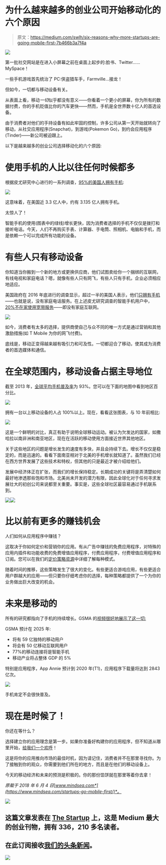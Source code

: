 # 为什么越来越多的创业公司开始移动化的六个原因

> 原文：<https://medium.com/swlh/six-reasons-why-more-startups-are-going-mobile-first-7b466b3a7f4a>

![](img/037c2ef6cbb258ba0d32f2f07fa2657e.png)

第一批社交网站是在进入小屏幕之前在桌面上起步的:脸书、Twitter……MySpace！

一些手机游戏首先统治了 PC:侠盗猎车手，Farmville…接龙！

但如今，一切都与移动设备有关。

从表面上看，移动*一切*似乎都没有意义——你看着一个更小的屏幕，你为所有的数据付费，你的手机贬值比你的汽车更快——然而，手机是全世界数十亿人的首选设备。

由于消费者对他们的手持设备有如此牢固的控制，许多公司从第一天开始就转向了移动，从社交应用程序(Snapchat)，到游戏(Pokemon Go)，到约会应用程序(Tinder)——新公司被迫跟上。

以下是越来越多的创业公司选择移动化的六个原因:

# 使用手机的人比以往任何时候都多

根据皮尤研究中心进行的一系列调查，[95%的美国人拥有手机](http://www.pewinternet.org/fact-sheet/mobile/):

![](img/441388ede6a119d3d202c847cd52e977.png)

这意味着，在美国近 3.3 亿人中，约有 3.135 亿人拥有手机。

太惊人了！

智能手机的使用(图表中的绿线)增长更快，因为消费者选择的手机不仅仅是拨打和接听电话。今天，人们不再购买手表、计算器、手电筒、照相机、电脑和手机，而是依赖一个可以完成所有功能的设备。

# 有些人只有移动设备

你知道当你搬到一个新的地方或更换供应商，他们试图卖给你一个捆绑的互联网，有线电视和家庭电话？嗯，就像有些人只有网飞，有些人只有手机，企业必须相应地适应。

美国政府在 2016 年底进行的调查显示，超过一半的美国人表示，他们[只拥有手机](https://www.cbsnews.com/news/milestone-for-cellphones-vs-landline-phones/)——也就是说，没有家庭电话服务。在上述皮尤研究调查的智能手机用户中，[20%不在家使用宽带服务](http://www.pewinternet.org/fact-sheet/mobile/)——即没有家庭互联网。

![](img/8514f54bb1e34204a87999d88f29725c.png)

如今，消费者有太多的选择，提供商使自己与众不同的唯一方式是通过营销和其他激励措施(如 T Mobile 为你的网飞付费)。

底线是，移动正变得越来越有吸引力和可及性。一切都迎合了移动，使其成为消费者的首选媒体和通信。

# 在全球范围内，移动设备占据主导地位

截至 2013 年，[全球平均手机普及率](https://blog.cartesian.com/the-rise-of-mobile-phones-20-years-of-global-adoption)为 93%。您可以在下面的地图中看到地区百分比。

![](img/31436ed975fc6150f0f4bd080d85d44d.png)

拥有一台以上移动设备的人占 100%以上。现在，看看这张图表，与 10 年前相比:

![](img/c823c9e0d6602b0ecce14f59aaf32a54.png)

这是一个鲜明的对比，真正有助于说明全球移动运动。被认为欠发达的国家，如撒哈拉以南非洲和南亚地区，现在在活跃的移动使用方面接近世界其他地区。

关于这些地区的问题是增长发生的速度有多快，并且会持续下去。增长不仅仅是稳定的，而是迅速的。看看下面南亚相对于北美的手机增长就知道了。虽然我们已经在西方世界发展了这些技术和特权，但其他的只是最近才被介绍给他们。

发展中经济体正在扩张，而我们的增长保持稳定。长期成功的关键将是弄清楚如何最好地渗透那些饱和市场。北美尚未开发的潜力有限，因此全球化对于任何寻求发展壮大的初创公司来说都至关重要。事实是，这些全球社区最容易通过手机联系到。

![](img/515e4d4c74568e05def9f2231a38dff8.png)![](img/7516f8917d5aae3a986f773389a824b0.png)

# 比以前有更多的赚钱机会

人们如何从应用程序中赚钱？

这取决于你如何定价和营销你的应用。有从广告中赚钱的免费应用程序，对特殊的应用内插件和功能收费的免费增值应用程序，付费应用程序，付费增值应用程序和订阅。您可以在我们的[定价策略资源](https://www.mindsea.com/wp-content/uploads/2018/05/Everything-There-Is-To-Know-About-Pricing-Strategies-For-Your-Mobile-App.pdf)中详细了解每种模式。

随着时间的推移，这些策略发生了很大的变化。有些更适合游戏应用，有些更适合用户群越大的应用——但只要你仔细考虑你的选择，每种策略都提供了一个为你的业务做出巨大改变的机会。

# 未来是移动的

所有的研究都指向了手机的持续增长。GSMA 的[视频很好地展示了这一切:](https://www.gsma.com/mobileeconomy/)

GSMA 预计在 2025 年:

*   将有 59 亿独特的移动用户
*   将会有 50 亿移动互联网用户
*   77%的移动连接将是智能手机
*   移动产业将占整体 GDP 的 5%

特别是应用程序，App Annie 预计到 2020 年(T1)，应用程序下载量将达到 2843 亿次。

![](img/f1c0ca00ed188381c4e6362814ae623d.png)

手机肯定不会很快普及。

# 现在是时候了！

你还在等什么？

选择建立你的应用理念是第一步。如果你准备好构建你的应用程序，但不知道从哪里开始，[给我们一个欢呼](http://content.mindsea.com/schedule-your-free-meeting-with-our-product-strategist)！

这是将你的应用推向市场的最佳时机，因为请记住，消费者并不在那里寻找你。为了接触到你的观众，你需要到他们所在的地方，而且是在他们的移动设备上。

今天的移动经济和未来的预测是积极的。你的那份馅饼就在那里等着你去拿！

*原载于 2018 年 6 月 4 日*[*www.mindsea.com*](https://www.mindsea.com/startups-go-mobile-first/)*。*

[![](img/308a8d84fb9b2fab43d66c117fcc4bb4.png)](https://medium.com/swlh)

## 这篇文章发表在 [The Startup](https://medium.com/swlh) 上，这是 Medium 最大的创业刊物，拥有 336，210 多名读者。

## 在此订阅接收[我们的头条新闻](http://growthsupply.com/the-startup-newsletter/)。

[![](img/b0164736ea17a63403e660de5dedf91a.png)](https://medium.com/swlh)